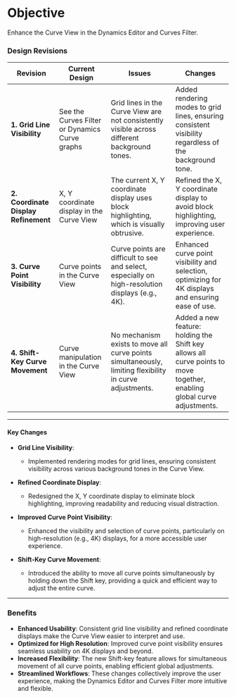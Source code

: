 # Objective

Enhance the Curve View in the Dynamics Editor and Curves Filter.

### **Design Revisions**

| **Revision**               | **Current Design**                                           | **Issues**                                                                                             | **Changes**                                                                                               |
|----------------------------|--------------------------------------------------------------|--------------------------------------------------------------------------------------------------------|-----------------------------------------------------------------------------------------------------------|
| **1. Grid Line Visibility** | See the Curves Filter or Dynamics Curve graphs | Grid lines in the Curve View are not consistently visible across different background tones.            | Added rendering modes to grid lines, ensuring consistent visibility regardless of the background tone.    |
| **2. Coordinate Display Refinement** | X, Y coordinate display in the Curve View              | The current X, Y coordinate display uses block highlighting, which is visually obtrusive.              | Refined the X, Y coordinate display to avoid block highlighting, improving user experience.               |
| **3. Curve Point Visibility** | Curve points in the Curve View                              | Curve points are difficult to see and select, especially on high-resolution displays (e.g., 4K).        | Enhanced curve point visibility and selection, optimizing for 4K displays and ensuring ease of use.      |
| **4. Shift-Key Curve Movement** | Curve manipulation in the Curve View                      | No mechanism exists to move all curve points simultaneously, limiting flexibility in curve adjustments. | Added a new feature: holding the Shift key allows all curve points to move together, enabling global curve adjustments. |

---

#### **Key Changes**

- **Grid Line Visibility**:
   - Implemented rendering modes for grid lines, ensuring consistent visibility across various background tones in the Curve View.

- **Refined Coordinate Display**:
   - Redesigned the X, Y coordinate display to eliminate block highlighting, improving readability and reducing visual distraction.

- **Improved Curve Point Visibility**:
   - Enhanced the visibility and selection of curve points, particularly on high-resolution (e.g., 4K) displays, for a more accessible user experience.

- **Shift-Key Curve Movement**:
   - Introduced the ability to move all curve points simultaneously by holding down the Shift key, providing a quick and efficient way to adjust the entire curve.

---

### **Benefits**

- **Enhanced Usability**: Consistent grid line visibility and refined coordinate displays make the Curve View easier to interpret and use.
- **Optimized for High Resolution**: Improved curve point visibility ensures seamless usability on 4K displays and beyond.
- **Increased Flexibility**: The new Shift-key feature allows for simultaneous movement of all curve points, enabling efficient global adjustments.
- **Streamlined Workflows**: These changes collectively improve the user experience, making the Dynamics Editor and Curves Filter more intuitive and flexible.
